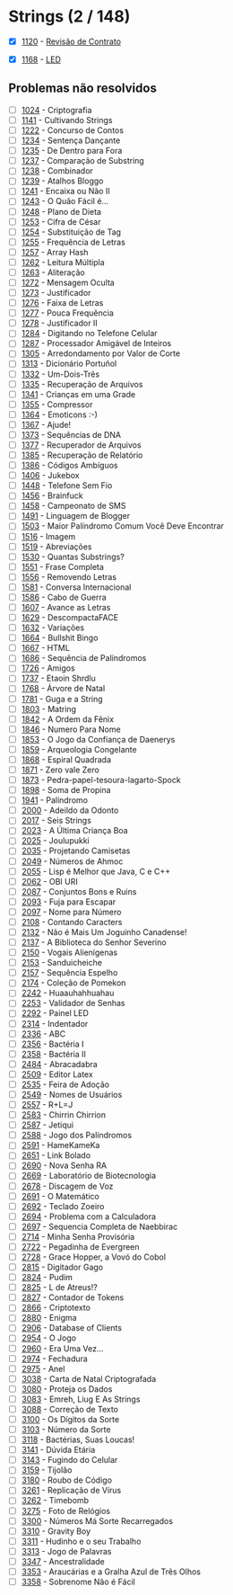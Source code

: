 # Strings (2 / 148)

  - [x]  [1120](https://www.beecrowd.com.br/judge/pt/problems/view/1120) - [Revisão de Contrato](https://github.com/MariPadilha/beecrowd-answers/blob/strings/1120.py)  
  - [x]  [1168](https://www.beecrowd.com.br/judge/pt/problems/view/1168) - [LED](https://github.com/MariPadilha/beecrowd-answers/blob/strings/1168.py)


## Problemas não resolvidos

  - [ ]  [1024](https://www.beecrowd.com.br/judge/pt/problems/view/1024) - Criptografia
  - [ ]  [1141](https://www.beecrowd.com.br/judge/pt/problems/view/1141) - Cultivando Strings
  - [ ]  [1222](https://www.beecrowd.com.br/judge/pt/problems/view/1222) - Concurso de Contos
  - [ ]  [1234](https://www.beecrowd.com.br/judge/pt/problems/view/1234) - Sentença Dançante
  - [ ]  [1235](https://www.beecrowd.com.br/judge/pt/problems/view/1235) - De Dentro para Fora  
  - [ ]  [1237](https://www.beecrowd.com.br/judge/pt/problems/view/1237) - Comparação de Substring  
  - [ ]  [1238](https://www.beecrowd.com.br/judge/pt/problems/view/1238) - Combinador  
  - [ ]  [1239](https://www.beecrowd.com.br/judge/pt/problems/view/1239) - Atalhos Bloggo  
  - [ ]  [1241](https://www.beecrowd.com.br/judge/pt/problems/view/1241) - Encaixa ou Não II 
  - [ ]  [1243](https://www.beecrowd.com.br/judge/pt/problems/view/1243) - O Quão Fácil é...
  - [ ]  [1248](https://www.beecrowd.com.br/judge/pt/problems/view/1248) - Plano de Dieta
  - [ ]  [1253](https://www.beecrowd.com.br/judge/pt/problems/view/1253) - Cifra de César  
  - [ ]  [1254](https://www.beecrowd.com.br/judge/pt/problems/view/1254) - Substituição de Tag
  - [ ]  [1255](https://www.beecrowd.com.br/judge/pt/problems/view/1255) - Frequência de Letras  
  - [ ]  [1257](https://www.beecrowd.com.br/judge/pt/problems/view/1257) - Array Hash  
  - [ ]  [1262](https://www.beecrowd.com.br/judge/pt/problems/view/1262) - Leitura Múltipla  
  - [ ]  [1263](https://www.beecrowd.com.br/judge/pt/problems/view/1263) - Aliteração  
  - [ ]  [1272](https://www.beecrowd.com.br/judge/pt/problems/view/1272) - Mensagem Oculta  
  - [ ]  [1273](https://www.beecrowd.com.br/judge/pt/problems/view/1273) - Justificador  
  - [ ]  [1276](https://www.beecrowd.com.br/judge/pt/problems/view/1276) - Faixa de Letras  
  - [ ]  [1277](https://www.beecrowd.com.br/judge/pt/problems/view/1277) - Pouca Frequência  
  - [ ]  [1278](https://www.beecrowd.com.br/judge/pt/problems/view/1278) - Justificador II  
  - [ ]  [1284](https://www.beecrowd.com.br/judge/pt/problems/view/1284) - Digitando no Telefone Celular
  - [ ]  [1287](https://www.beecrowd.com.br/judge/pt/problems/view/1287) - Processador Amigável de Inteiros  
  - [ ]  [1305](https://www.beecrowd.com.br/judge/pt/problems/view/1305) - Arredondamento por Valor de Corte
  - [ ]  [1313](https://www.beecrowd.com.br/judge/pt/problems/view/1313) - Dicionário Portuñol
  - [ ]  [1332](https://www.beecrowd.com.br/judge/pt/problems/view/1332) - Um-Dois-Três  
  - [ ]  [1335](https://www.beecrowd.com.br/judge/pt/problems/view/1335) - Recuperação de Arquivos
  - [ ]  [1341](https://www.beecrowd.com.br/judge/pt/problems/view/1341) - Crianças em uma Grade
  - [ ]  [1355](https://www.beecrowd.com.br/judge/pt/problems/view/1355) - Compressor
  - [ ]  [1364](https://www.beecrowd.com.br/judge/pt/problems/view/1364) - Emoticons :-)
  - [ ]  [1367](https://www.beecrowd.com.br/judge/pt/problems/view/1367) - Ajude!
  - [ ]  [1373](https://www.beecrowd.com.br/judge/pt/problems/view/1373) - Sequências de DNA
  - [ ]  [1377](https://www.beecrowd.com.br/judge/pt/problems/view/1377) - Recuperador de Arquivos
  - [ ]  [1385](https://www.beecrowd.com.br/judge/pt/problems/view/1385) - Recuperação de Relatório
  - [ ]  [1386](https://www.beecrowd.com.br/judge/pt/problems/view/1386) - Códigos Ambíguos
  - [ ]  [1406](https://www.beecrowd.com.br/judge/pt/problems/view/1406) - Jukebox
  - [ ]  [1448](https://www.beecrowd.com.br/judge/pt/problems/view/1448) - Telefone Sem Fio
  - [ ]  [1456](https://www.beecrowd.com.br/judge/pt/problems/view/1456) - Brainfuck
  - [ ]  [1458](https://www.beecrowd.com.br/judge/pt/problems/view/1458) - Campeonato de SMS
  - [ ]  [1491](https://www.beecrowd.com.br/judge/pt/problems/view/1491) - Linguagem de Blogger
  - [ ]  [1503](https://www.beecrowd.com.br/judge/pt/problems/view/1503) - Maior Palíndromo Comum Você Deve Encontrar
  - [ ]  [1516](https://www.beecrowd.com.br/judge/pt/problems/view/1516) - Imagem  
  - [ ]  [1519](https://www.beecrowd.com.br/judge/pt/problems/view/1519) - Abreviações
  - [ ]  [1530](https://www.beecrowd.com.br/judge/pt/problems/view/1530) - Quantas Substrings?
  - [ ]  [1551](https://www.beecrowd.com.br/judge/pt/problems/view/1551) - Frase Completa  
  - [ ]  [1556](https://www.beecrowd.com.br/judge/pt/problems/view/1556) - Removendo Letras
  - [ ]  [1581](https://www.beecrowd.com.br/judge/pt/problems/view/1581) - Conversa Internacional  
  - [ ]  [1586](https://www.beecrowd.com.br/judge/pt/problems/view/1586) - Cabo de Guerra
  - [ ]  [1607](https://www.beecrowd.com.br/judge/pt/problems/view/1607) - Avance as Letras  
  - [ ]  [1629](https://www.beecrowd.com.br/judge/pt/problems/view/1629) - DescompactaFACE
  - [ ]  [1632](https://www.beecrowd.com.br/judge/pt/problems/view/1632) - Variações  
  - [ ]  [1664](https://www.beecrowd.com.br/judge/pt/problems/view/1664) - Bullshit Bingo
  - [ ]  [1667](https://www.beecrowd.com.br/judge/pt/problems/view/1667) - HTML
  - [ ]  [1686](https://www.beecrowd.com.br/judge/pt/problems/view/1686) - Sequência de Palíndromos
  - [ ]  [1726](https://www.beecrowd.com.br/judge/pt/problems/view/1726) - Amigos
  - [ ]  [1737](https://www.beecrowd.com.br/judge/pt/problems/view/1737) - Etaoin Shrdlu
  - [ ]  [1768](https://www.beecrowd.com.br/judge/pt/problems/view/1768) - Árvore de Natal  
  - [ ]  [1781](https://www.beecrowd.com.br/judge/pt/problems/view/1781) - Guga e a String
  - [ ]  [1803](https://www.beecrowd.com.br/judge/pt/problems/view/1803) - Matring  
  - [ ]  [1842](https://www.beecrowd.com.br/judge/pt/problems/view/1842) - A Ordem da Fênix
  - [ ]  [1846](https://www.beecrowd.com.br/judge/pt/problems/view/1846) - Numero Para Nome
  - [ ]  [1853](https://www.beecrowd.com.br/judge/pt/problems/view/1853) - O Jogo da Confiança de Daenerys
  - [ ]  [1859](https://www.beecrowd.com.br/judge/pt/problems/view/1859) - Arqueologia Congelante
  - [ ]  [1868](https://www.beecrowd.com.br/judge/pt/problems/view/1868) - Espiral Quadrada  
  - [ ]  [1871](https://www.beecrowd.com.br/judge/pt/problems/view/1871) - Zero vale Zero  
  - [ ]  [1873](https://www.beecrowd.com.br/judge/pt/problems/view/1873) - Pedra-papel-tesoura-lagarto-Spock  
  - [ ]  [1898](https://www.beecrowd.com.br/judge/pt/problems/view/1898) - Soma de Propina
  - [ ]  [1941](https://www.beecrowd.com.br/judge/pt/problems/view/1941) - Palíndromo
  - [ ]  [2000](https://www.beecrowd.com.br/judge/pt/problems/view/2000) - Adeildo da Odonto
  - [ ]  [2017](https://www.beecrowd.com.br/judge/pt/problems/view/2017) - Seis Strings
  - [ ]  [2023](https://www.beecrowd.com.br/judge/pt/problems/view/2023) - A Última Criança Boa  
  - [ ]  [2025](https://www.beecrowd.com.br/judge/pt/problems/view/2025) - Joulupukki  
  - [ ]  [2035](https://www.beecrowd.com.br/judge/pt/problems/view/2035) - Projetando Camisetas
  - [ ]  [2049](https://www.beecrowd.com.br/judge/pt/problems/view/2049) - Números de Ahmoc
  - [ ]  [2055](https://www.beecrowd.com.br/judge/pt/problems/view/2055) - Lisp é Melhor que Java, C e C++
  - [ ]  [2062](https://www.beecrowd.com.br/judge/pt/problems/view/2062) - OBI URI  
  - [ ]  [2087](https://www.beecrowd.com.br/judge/pt/problems/view/2087) - Conjuntos Bons e Ruins
  - [ ]  [2093](https://www.beecrowd.com.br/judge/pt/problems/view/2093) - Fuja para Escapar
  - [ ]  [2097](https://www.beecrowd.com.br/judge/pt/problems/view/2097) - Nome para Número
  - [ ]  [2108](https://www.beecrowd.com.br/judge/pt/problems/view/2108) - Contando Caracters  
  - [ ]  [2132](https://www.beecrowd.com.br/judge/pt/problems/view/2132) - Não é Mais Um Joguinho Canadense!
  - [ ]  [2137](https://www.beecrowd.com.br/judge/pt/problems/view/2137) - A Biblioteca do Senhor Severino  
  - [ ]  [2150](https://www.beecrowd.com.br/judge/pt/problems/view/2150) - Vogais Alienígenas  
  - [ ]  [2153](https://www.beecrowd.com.br/judge/pt/problems/view/2153) - Sanduicheiche
  - [ ]  [2157](https://www.beecrowd.com.br/judge/pt/problems/view/2157) - Sequência Espelho  
  - [ ]  [2174](https://www.beecrowd.com.br/judge/pt/problems/view/2174) - Coleção de Pomekon  
  - [ ]  [2242](https://www.beecrowd.com.br/judge/pt/problems/view/2242) - Huaauhahhuahau  
  - [ ]  [2253](https://www.beecrowd.com.br/judge/pt/problems/view/2253) - Validador de Senhas  
  - [ ]  [2292](https://www.beecrowd.com.br/judge/pt/problems/view/2292) - Painel LED
  - [ ]  [2314](https://www.beecrowd.com.br/judge/pt/problems/view/2314) - Indentador
  - [ ]  [2336](https://www.beecrowd.com.br/judge/pt/problems/view/2336) - ABC
  - [ ]  [2356](https://www.beecrowd.com.br/judge/pt/problems/view/2356) - Bactéria I  
  - [ ]  [2358](https://www.beecrowd.com.br/judge/pt/problems/view/2358) - Bactéria II
  - [ ]  [2484](https://www.beecrowd.com.br/judge/pt/problems/view/2484) - Abracadabra  
  - [ ]  [2509](https://www.beecrowd.com.br/judge/pt/problems/view/2509) - Editor Latex
  - [ ]  [2535](https://www.beecrowd.com.br/judge/pt/problems/view/2535) - Feira de Adoção
  - [ ]  [2549](https://www.beecrowd.com.br/judge/pt/problems/view/2549) - Nomes de Usuários
  - [ ]  [2557](https://www.beecrowd.com.br/judge/pt/problems/view/2557) - R+L=J  
  - [ ]  [2583](https://www.beecrowd.com.br/judge/pt/problems/view/2583) - Chirrin Chirrion
  - [ ]  [2587](https://www.beecrowd.com.br/judge/pt/problems/view/2587) - Jetiqui  
  - [ ]  [2588](https://www.beecrowd.com.br/judge/pt/problems/view/2588) - Jogo dos Palíndromos
  - [ ]  [2591](https://www.beecrowd.com.br/judge/pt/problems/view/2591) - HameKameKa 
  - [ ]  [2651](https://www.beecrowd.com.br/judge/pt/problems/view/2651) - Link Bolado  
  - [ ]  [2690](https://www.beecrowd.com.br/judge/pt/problems/view/2690) - Nova Senha RA  
  - [ ]  [2669](https://www.beecrowd.com.br/judge/pt/problems/view/2669) - Laboratório de Biotecnologia
  - [ ]  [2678](https://www.beecrowd.com.br/judge/pt/problems/view/2678) - Discagem de Voz
  - [ ]  [2691](https://www.beecrowd.com.br/judge/pt/problems/view/2691) - O Matemático  
  - [ ]  [2692](https://www.beecrowd.com.br/judge/pt/problems/view/2692) - Teclado Zoeiro
  - [ ]  [2694](https://www.beecrowd.com.br/judge/pt/problems/view/2694) - Problema com a Calculadora  
  - [ ]  [2697](https://www.beecrowd.com.br/judge/pt/problems/view/2697) - Sequencia Completa de Naebbirac
  - [ ]  [2714](https://www.beecrowd.com.br/judge/pt/problems/view/2714) - Minha Senha Provisória  
  - [ ]  [2722](https://www.beecrowd.com.br/judge/pt/problems/view/2722) - Pegadinha de Evergreen  
  - [ ]  [2728](https://www.beecrowd.com.br/judge/pt/problems/view/2728) - Grace Hopper, a Vovó do Cobol  
  - [ ]  [2815](https://www.beecrowd.com.br/judge/pt/problems/view/2815) - Digitador Gago  
  - [ ]  [2824](https://www.beecrowd.com.br/judge/pt/problems/view/2824) - Pudim
  - [ ]  [2825](https://www.beecrowd.com.br/judge/pt/problems/view/2825) - L de Atreus!?
  - [ ]  [2827](https://www.beecrowd.com.br/judge/pt/problems/view/2827) - Contador de Tokens
  - [ ]  [2866](https://www.beecrowd.com.br/judge/pt/problems/view/2866) - Criptotexto  
  - [ ]  [2880](https://www.beecrowd.com.br/judge/pt/problems/view/2880) - Enigma  
  - [ ]  [2906](https://www.beecrowd.com.br/judge/pt/problems/view/2906) - Database of Clients  
  - [ ]  [2954](https://www.beecrowd.com.br/judge/pt/problems/view/2954) - O Jogo
  - [ ]  [2960](https://www.beecrowd.com.br/judge/pt/problems/view/2960) - Era Uma Vez…
  - [ ]  [2974](https://www.beecrowd.com.br/judge/pt/problems/view/2974) - Fechadura
  - [ ]  [2975](https://www.beecrowd.com.br/judge/pt/problems/view/2975) - Anel
  - [ ]  [3038](https://www.beecrowd.com.br/judge/pt/problems/view/3038) - Carta de Natal Criptografada  
  - [ ]  [3080](https://www.beecrowd.com.br/judge/pt/problems/view/3080) - Proteja os Dados
  - [ ]  [3083](https://www.beecrowd.com.br/judge/pt/problems/view/3083) - Emreh, Liug E As Strings
  - [ ]  [3088](https://www.beecrowd.com.br/judge/pt/problems/view/3088) - Correção de Texto  
  - [ ]  [3100](https://www.beecrowd.com.br/judge/pt/problems/view/3100) - Os Dígitos da Sorte
  - [ ]  [3103](https://www.beecrowd.com.br/judge/pt/problems/view/3103) - Número da Sorte  
  - [ ]  [3118](https://www.beecrowd.com.br/judge/pt/problems/view/3118) - Bactérias, Suas Loucas!
  - [ ]  [3141](https://www.beecrowd.com.br/judge/pt/problems/view/3141) - Dúvida Etária  
  - [ ]  [3143](https://www.beecrowd.com.br/judge/pt/problems/view/3143) - Fugindo do Celular
  - [ ]  [3159](https://www.beecrowd.com.br/judge/pt/problems/view/3159) - Tijolão  
  - [ ]  [3180](https://www.beecrowd.com.br/judge/pt/problems/view/3180) - Roubo de Código
  - [ ]  [3261](https://www.beecrowd.com.br/judge/pt/problems/view/3261) - Replicação de Vírus
  - [ ]  [3262](https://www.beecrowd.com.br/judge/pt/problems/view/3262) - Timebomb  
  - [ ]  [3275](https://www.beecrowd.com.br/judge/pt/problems/view/3275) - Foto de Relógios
  - [ ]  [3300](https://www.beecrowd.com.br/judge/pt/problems/view/3300) - Números Má Sorte Recarregados  
  - [ ]  [3310](https://www.beecrowd.com.br/judge/pt/problems/view/3310) - Gravity Boy
  - [ ]  [3311](https://www.beecrowd.com.br/judge/pt/problems/view/3311) - Hudinho e o seu Trabalho  
  - [ ]  [3313](https://www.beecrowd.com.br/judge/pt/problems/view/3313) - Jogo de Palavras  
  - [ ]  [3347](https://www.beecrowd.com.br/judge/pt/problems/view/3347) - Ancestralidade
  - [ ]  [3353](https://www.beecrowd.com.br/judge/pt/problems/view/3353) - Araucárias e a Gralha Azul de Três Olhos
  - [ ]  [3358](https://www.beecrowd.com.br/judge/pt/problems/view/3358) - Sobrenome Não é Fácil
